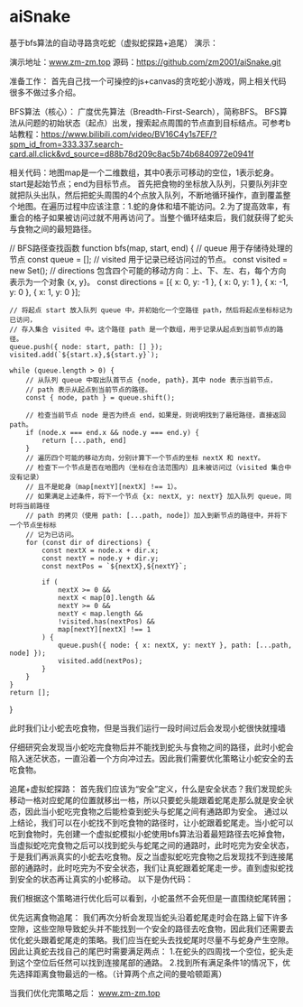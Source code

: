 # aiSnake
基于bfs算法的自动寻路贪吃蛇（虚拟蛇探路+追尾）
演示：
 
演示地址：www.zm-zm.top
源码：https://github.com/zm2001/aiSnake.git

准备工作：
首先自己找一个可操控的js+canvas的贪吃蛇小游戏，网上相关代码很多不做过多介绍。 

BFS算法（核心）：
广度优先算法（Breadth-First-Search），简称BFS。
BFS算法从问题的初始状态（起点）出发，搜索起点周围的节点直到目标结点。可参考b站教程：https://www.bilibili.com/video/BV16C4y1s7EF/?spm_id_from=333.337.search-card.all.click&vd_source=d88b78d209c8ac5b74b6840972e0941f
 
相关代码：地图map是一个二维数组，其中0表示可移动的空位，1表示蛇身。start是起始节点；end为目标节点。
首先把食物的坐标放入队列，只要队列非空就把队头出队，然后把蛇头周围的4个点放入队列，不断地循环操作，直到覆盖整个地图。在遍历过程中应该注意：1.蛇的身体和墙不能访问。2.为了提高效率，有重合的格子如果被访问过就不用再访问了。当整个循环结束后，我们就获得了蛇头与食物之间的最短路径。

// BFS路径查找函数
function bfs(map, start, end) {
    // queue 用于存储待处理的节点
    const queue = [];
    // visited 用于记录已经访问过的节点。
    const visited = new Set();
    // directions 包含四个可能的移动方向：上、下、左、右，每个方向表示为一个对象 {x, y}。
    const directions = [{ x: 0, y: -1 }, { x: 0, y: 1 }, { x: -1, y: 0 }, { x: 1, y: 0 }];

    // 将起点 start 放入队列 queue 中，并初始化一个空路径 path，然后将起点坐标标记为已访问，
    // 存入集合 visited 中。这个路径 path 是一个数组，用于记录从起点到当前节点的路径。
    queue.push({ node: start, path: [] });
    visited.add(`${start.x},${start.y}`);

    while (queue.length > 0) {
        // 从队列 queue 中取出队首节点 {node, path}，其中 node 表示当前节点，
        // path 表示从起点到当前节点的路径。
        const { node, path } = queue.shift();

        // 检查当前节点 node 是否为终点 end，如果是，则说明找到了最短路径，直接返回 path。
        if (node.x === end.x && node.y === end.y) {
            return [...path, end]
        }
        // 遍历四个可能的移动方向，分别计算下一个节点的坐标 nextX 和 nextY。
        // 检查下一个节点是否在地图内（坐标在合法范围内）且未被访问过（visited 集合中没有记录）
        // 且不是蛇身（map[nextY][nextX] !== 1）。
        // 如果满足上述条件，将下一个节点 {x: nextX, y: nextY} 加入队列 queue，同时将当前路径
        // path 的拷贝（使用 path: [...path, node]）加入到新节点的路径中，并将下一个节点坐标标
        // 记为已访问。
        for (const dir of directions) {
            const nextX = node.x + dir.x;
            const nextY = node.y + dir.y;
            const nextPos = `${nextX},${nextY}`;

            if (
                nextX >= 0 &&
                nextX < map[0].length &&
                nextY >= 0 &&
                nextY < map.length &&
                !visited.has(nextPos) &&
                map[nextY][nextX] !== 1
            ) {
                queue.push({ node: { x: nextX, y: nextY }, path: [...path, node] });
                visited.add(nextPos);
            }
        }
    }
    return [];
}

此时我们让小蛇去吃食物，但是当我们运行一段时间过后会发现小蛇很快就撞墙
 
仔细研究会发现当小蛇吃完食物后并不能找到蛇头与食物之间的路径，此时小蛇会陷入迷茫状态，一直沿着一个方向冲过去。因此我们需要优化策略让小蛇安全的去吃食物。

追尾+虚拟蛇探路：
	首先我们应该为“安全”定义，什么是安全状态？我们发现蛇头移动一格对应蛇尾的位置就移出一格，所以只要蛇头能跟着蛇尾走那么就是安全状态，因此当小蛇吃完食物之后能检查到蛇头与蛇尾之间有通路即为安全。
通过以上结论，我们可以在小蛇找不到吃食物的路径时，让小蛇跟着蛇尾走。当小蛇可以吃到食物时，先创建一个虚拟蛇模拟小蛇使用bfs算法沿着最短路径去吃掉食物，当虚拟蛇吃完食物之后可以找到蛇头与蛇尾之间的通路时，此时吃完为安全状态，于是我们再派真实的小蛇去吃食物。反之当虚拟蛇吃完食物之后发现找不到连接尾部的通路时，此时吃完为不安全状态，我们让真蛇跟着蛇尾走一步。直到虚拟蛇找到安全的状态再让真实的小蛇移动。
以下是伪代码：
 

我们根据这个策略进行优化后可以看到，小蛇虽然不会死但是一直围绕蛇尾转圈；

优先远离食物追尾：
我们再次分析会发现当蛇头沿着蛇尾走时会在路上留下许多空隙，这些空隙导致蛇头并不能找到一个安全的路径去吃食物，因此我们还需要去优化蛇头跟着蛇尾走的策略。我们应当在蛇头去找蛇尾时尽量不与蛇身产生空隙。
因此让真蛇去找自己的尾巴时需要满足两点：
1.在蛇头的四周找一个空位，蛇头走到这个空位后任然可以找到连接尾部的通路。
2.找到所有满足条件1的情况下，优先选择距离食物最远的一格。（计算两个点之间的曼哈顿距离）
 
当我们优化完策略之后：
 www.zm-zm.top
